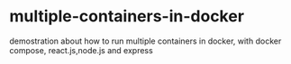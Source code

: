 # multiple-containers-in-docker
demostration about how to run multiple containers in docker, with docker compose, react.js,node.js and express
